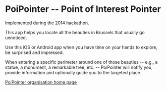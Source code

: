 PoiPointer -- Point of Interest Pointer
=======================================

Implemented during the 2014 hackathon.

This app helps you locate all the beauties in Brussels that usually go unnoticed.

Use this iOS or Android app when you have time on your hands to explore, be surprised and impressed.

When entering a specific perimeter around one of those beauties -- e.g., a statue, a monument, a remarkable tree, etc. -- PoiPointer will notify you, provide information and optionally guide you to the targeted place.

[PoiPointer organisation home page](https://github.com/PoiPointer)
